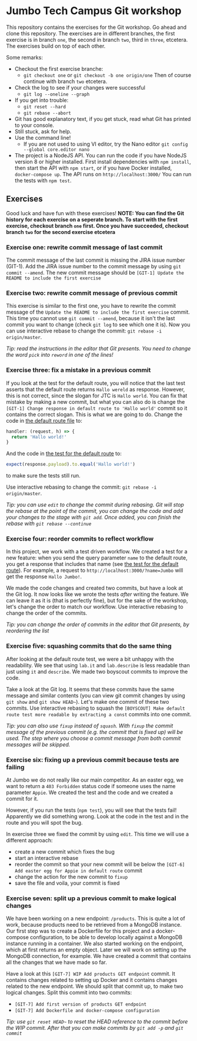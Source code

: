 # Jumbo Tech Campus Git workshop
This repository contains the exercises for the Git workshop. Go ahead and clone this repository. The exercises are in different branches, the first exercise is in branch `one`, the second in branch `two`, third in `three`, etcetera. The exercises build on top of each other.

Some remarks:
- Checkout the first exercise branche:
  - `git checkout one` or `git checkout -b one origin/one`
  Then of course continue with branch `two` etcetera.
- Check the log to see if your changes were successful
  - `git log --oneline --graph`
- If you get into trouble:
  - `git reset --hard`
  - `git rebase --abort`
- Git has good explanatory text, if you get stuck, read what Git has printed to your console.
- Still stuck, ask for help.
- Use the command line!
  - If you are not used to using VI editor, try the Nano editor `git config --global core.editor nano`
- The project is a NodeJS API. You can run the code if you have NodeJS version 8 or higher installed. First install dependencies with `npm install`, then start the API with `npm start`, or if you have Docker installed, `docker-compose up`. The API runs on `http://localhost:3000/`
You can run the tests with `npm test`.

## Exercises
Good luck and have fun with these exercises!
<b>NOTE: You can find the Git history for each exercise on a seperate branch. To start with the first exercise, checkout branch `one` first. Once you have succeeded, checkout branch `two` for the second exercise etcetera</b>

### Exercise one: rewrite commit message of last commit
The commit message of the last commit is missing the JIRA issue number (GIT-1). Add the JIRA issue number to the commit message by using `git commit --amend`. The new commit message should be `[GIT-1] Update the README to include the first exercise`

### Exercise two: rewrite commit message of previous commit
This exercise is similar to the first one, you have to rewrite the commit message of the `Update the README to include the first exercise` commit. This time you cannot use `git commit --amend`, because it isn't the last commit you want to change (check `git log` to see which one it is). Now you can use interactive rebase to change the commit: `git rebase -i origin/master`.

_Tip: read the instructions in the editor that Git presents. You need to change the word `pick` into `reword` in one of the lines!_

### Exercise three: fix a mistake in a previous commit
If you look at the test for the default route, you will notice that the last test asserts that the default route returns `Hallo wereld` as response. However, this is not correct, since the slogan for JTC is `Hallo world`. You can fix that mistake by making a new commit, but what you can also do is change the `[GIT-1] Change response in default route to 'Hallo world'` commit so it contains the correct slogan. This is what we are going to do. Change the code in [the default route file](routes/default.js#L6) to:
```javascript
handler: (request, h) => {
  return 'Hallo world!'
}
```

And the code in [the test for the default route](test/defaultRoute.js#L29) to:
```javascript
expect(response.payload).to.equal('Hallo world!')
```
to make sure the tests still run.

Use interactive rebasing to change the commit: `git rebase -i origin/master`.

_Tip: you can use `edit` to change the commit during rebasing. Git will stop the rebase at the point of the commit, you can change the code and add your changes to the stage with `git add`. Once added, you can finish the rebase with `git rebase --continue`_

### Exercise four: reorder commits to reflect workflow
In this project, we work with a test driven workflow. We created a test for a new feature: when you send the query parameter `name` to the default route, you get a response that includes that name (see [the test for the default route](test/defaultRoute.js#L33)). For example, a request to `http://localhost:3000/?name=Jumbo` will get the response `Hallo Jumbo!`.

We made the code changes and created two commits, but have a look at the Git log. It now looks like we wrote the tests _after_ writing the feature. We can leave it as it is (that is perfectly fine), but for the sake of the workshop, let's change the order to match our workflow. Use interactive rebasing to change the order of the commits.

_Tip: you can change the order of commits in the editor that Git presents, by reordering the list_

### Exercise five: squashing commits that do the same thing
After looking at the default route test, we were a bit unhappy with the readability. We see that using `lab.it` and `lab.describe` is less readable than just using `it` and `describe`. We made two boyscout commits to improve the code.

Take a look at the Git log. It seems that these commits have the same message and similar contents (you can view git commit changes by using `git show` and `git show HEAD~`). Let's make one commit of these two commits. Use interactive rebasing to squash the `[BOYSCOUT] Make default route test more readable by extracting a const` commits into one commit.

_Tip: you can also use `fixup` instead of `squash`. With `fixup` the commit message of the previous commit (e.g. the commit that is fixed up) will be used. The step where you choose a commit message from both commit messages will be skipped._

### Exercise six: fixing up a previous commit because tests are failing
At Jumbo we do not really like our main competitor. As an easter egg, we want to return a `403 Forbidden` status code if someone uses the name parameter `Appie`. We created the test and the code and we created a commit for it.

However, if you run the tests (`npm test`), you will see that the tests fail! Apparently we did something wrong. Look at the code in the test and in the route and you will spot the bug.

In exercise three we fixed the commit by using `edit`. This time we will use a different approach:
- create a new commit which fixes the bug
- start an interactive rebase
- reorder the commit so that your new commit will be below the `[GIT-6] Add easter egg for Appie in default route` commit
- change the action for the new commit to `fixup`
- save the file and voila, your commit is fixed

### Exercise seven: split up a previous commit to make logical changes
We have been working on a new endpoint: `/products`. This is quite a lot of work, because products need to be retrieved from a MongoDB instance. Our first step was to create a Dockerfile for this project and a docker-compose configuration, to be able to develop locally against a MongoDB instance running in a container. We also started working on the endpoint, which at first returns an empty object. Later we will work on setting up the MongoDB connection, for example. We have created a commit that contains all the changes that we have made so far.

Have a look at this `[GIT-7] WIP Add products GET endpoint` commit. It contains changes related to setting up Docker and it contains changes related to the new endpoint. We should split that commit up, to make two logical changes. Split this commit into two commits:
- `[GIT-7] Add first version of products GET endpoint`
- `[GIT-7] Add Dockerfile and docker-compose configuration`

_Tip: use `git reset HEAD~` to reset the HEAD reference to the commit before the WIP commit. After that you can make commits by `git add -p` and `git commit`_
